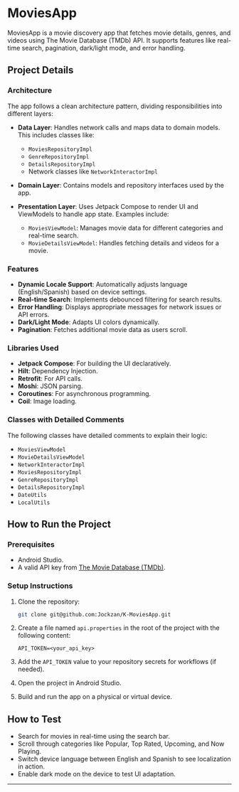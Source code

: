 # MoviesApp

MoviesApp is a movie discovery app that fetches movie details, genres, and videos using The Movie Database (TMDb) API. It supports features like real-time search, pagination, dark/light mode, and error handling.

## Project Details

### Architecture
The app follows a clean architecture pattern, dividing responsibilities into different layers:

- **Data Layer**: Handles network calls and maps data to domain models. This includes classes like:
    - `MoviesRepositoryImpl`
    - `GenreRepositoryImpl`
    - `DetailsRepositoryImpl`
    - Network classes like `NetworkInteractorImpl`

- **Domain Layer**: Contains models and repository interfaces used by the app.

- **Presentation Layer**: Uses Jetpack Compose to render UI and ViewModels to handle app state. Examples include:
    - `MoviesViewModel`: Manages movie data for different categories and real-time search.
    - `MovieDetailsViewModel`: Handles fetching details and videos for a movie.

### Features
- **Dynamic Locale Support**: Automatically adjusts language (English/Spanish) based on device settings.
- **Real-time Search**: Implements debounced filtering for search results.
- **Error Handling**: Displays appropriate messages for network issues or API errors.
- **Dark/Light Mode**: Adapts UI colors dynamically.
- **Pagination**: Fetches additional movie data as users scroll.

### Libraries Used

- **Jetpack Compose**: For building the UI declaratively.
- **Hilt**: Dependency Injection.
- **Retrofit**: For API calls.
- **Moshi**: JSON parsing.
- **Coroutines**: For asynchronous programming.
- **Coil**: Image loading.

### Classes with Detailed Comments
The following classes have detailed comments to explain their logic:
- `MoviesViewModel`
- `MovieDetailsViewModel`
- `NetworkInteractorImpl`
- `MoviesRepositoryImpl`
- `GenreRepositoryImpl`
- `DetailsRepositoryImpl`
- `DateUtils`
- `LocalUtils`

## How to Run the Project

### Prerequisites
- Android Studio.
- A valid API key from [The Movie Database (TMDb)](https://www.themoviedb.org/documentation/api).

### Setup Instructions
1. Clone the repository:
   ```bash
   git clone git@github.com:Jockzan/K-MoviesApp.git
   ```

2. Create a file named `api.properties` in the root of the project with the following content:
   ```
   API_TOKEN=<your_api_key>
   ```

3. Add the `API_TOKEN` value to your repository secrets for workflows (if needed).

4. Open the project in Android Studio.

5. Build and run the app on a physical or virtual device.

## How to Test
- Search for movies in real-time using the search bar.
- Scroll through categories like Popular, Top Rated, Upcoming, and Now Playing.
- Switch device language between English and Spanish to see localization in action.
- Enable dark mode on the device to test UI adaptation.

---
